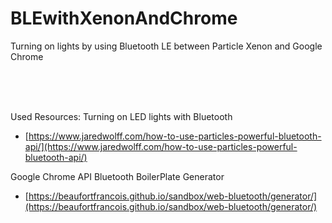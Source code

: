 # BLEwithXenonAndChrome
Turning on lights by using Bluetooth LE between Particle Xenon and Google Chrome



&nbsp;   &nbsp;   &nbsp;   &nbsp;   &nbsp;  
&nbsp;   &nbsp;   &nbsp;   &nbsp;   &nbsp;  
&nbsp;   &nbsp;   &nbsp;   &nbsp;   &nbsp;  


Used Resources:
Turning on LED lights with Bluetooth 

- [https://www.jaredwolff.com/how-to-use-particles-powerful-bluetooth-api/](https://www.jaredwolff.com/how-to-use-particles-powerful-bluetooth-api/)

Google Chrome API Bluetooth BoilerPlate Generator 

- [https://beaufortfrancois.github.io/sandbox/web-bluetooth/generator/](https://beaufortfrancois.github.io/sandbox/web-bluetooth/generator/)
